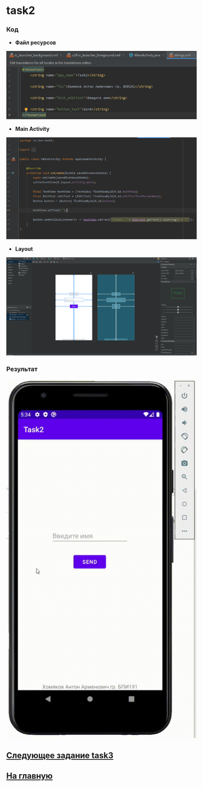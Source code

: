 # task2
### Код 

* **Файл ресурсов**

![img1](https://github.com/antonkhmv/android_dz/blob/main/task2/img/str.png)

* **Main Activity**

![img1](https://github.com/antonkhmv/android_dz/blob/main/task2/img/code.png)

* **Layout**

![img2](https://github.com/antonkhmv/android_dz/blob/main/task2/img/lay.png)
 
### Результат

![res](https://github.com/antonkhmv/android_dz/blob/main/task2/img/res.gif)

## [Следующее задание task3](../task3)

## [На главную](../.)
